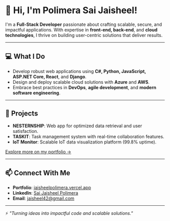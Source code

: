 # 👋 Hi, I'm Polimera Sai Jaisheel!

I'm a **Full-Stack Developer** passionate about crafting scalable, secure, and impactful applications. With expertise in **front-end, back-end**, and **cloud technologies**, I thrive on building user-centric solutions that deliver results.

---

## 💻 **What I Do**
- Develop robust web applications using **C#, Python, JavaScript, ASP.NET Core, React**, and **Django**.
- Design and deploy scalable cloud solutions with **Azure** and **AWS**.
- Embrace best practices in **DevOps**, **agile development**, and **modern software engineering**.

---

## 🚀 **Projects**
- **NESTERNSHIP**: Web app for optimized data retrieval and user satisfaction.
- **TASKIT**: Task management system with real-time collaboration features.
- **IoT Monitor**: Scalable IoT data visualization platform (99.8% uptime).

[Explore more on my portfolio →](https://jaisheelpolimera.vercel.app/)

---

## 📫 **Connect With Me**
- **Portfolio**: [jaisheelpolimera.vercel.app](https://jaisheelpolimera.vercel.app/)
- **LinkedIn**: [Sai Jaisheel Polimera](https://www.linkedin.com/in/sai-jaisheel-polimera-4a170a1b8/)
- **Email**: [jaisheel42@gmail.com](mailto:jaisheel42@gmail.com)

---

⚡ *"Turning ideas into impactful code and scalable solutions."*
